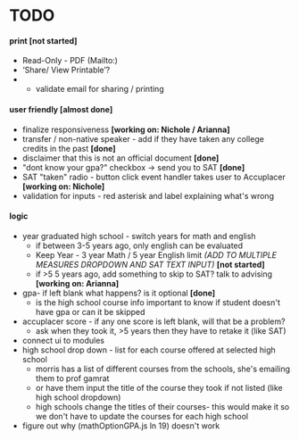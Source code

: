 # TODO

#### print **[not started]**
* Read-Only - PDF (Mailto:)
* ‘Share/ View Printable’?
* * validate email for sharing / printing

#### user friendly **[almost done]**
* finalize responsiveness **[working on: Nichole / Arianna]**
* transfer / non-native speaker - add if they have taken any college credits in the past **[done]**
* disclaimer that this is not an official document **[done]**
* "dont know your gpa?" checkbox -> send you to SAT **[done]**
* SAT "taken" radio - button click event handler takes user to Accuplacer **[working on: Nichole]**
* validation for inputs - red asterisk and label explaining what's wrong

#### logic
* year  graduated high school - switch years for math and english
	* if between 3-5 years ago, only english can be evaluated
	* Keep Year - 3 year Math / 5 year English limit *(ADD TO MULTIPLE MEASURES DROPDOWN AND SAT TEXT INPUT)* **[not started]**
	* if >5 5 years ago, add something to skip to SAT? talk to advising **[working on: Arianna]**
* gpa- if left blank what happens? is it optional **[done]**
	* is the high school course info important to know if student doesn't have gpa or can it be skipped
* accuplacer score - if any one score is left blank, will that be a problem?
	* ask when they took it, >5 years then they have to retake it (like SAT)
* connect ui to modules
* high school drop down - list for each course offered at selected high school
	* morris has a list of different courses from the schools, she's emailing them to prof gamrat
	* or have them input the title of the course they took if not listed (like high school dropdown)
	* high schools change the titles of their courses- this would make it so we don't have to update the courses for each high school
* figure out why (mathOptionGPA.js ln 19) doesn't work